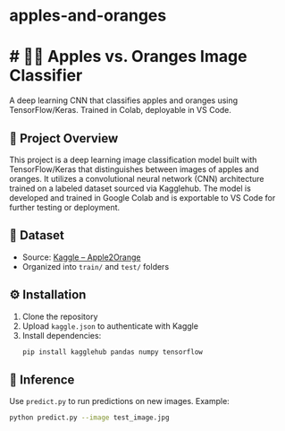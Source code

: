 # apples-and-oranges

# # 🍎🍊 Apples vs. Oranges Image Classifier
A deep learning CNN that classifies apples and oranges using TensorFlow/Keras. Trained in Colab, deployable in VS Code.

## 🧠 Project Overview
This project is a deep learning image classification model built with TensorFlow/Keras that distinguishes between images of apples and oranges. It utilizes a convolutional neural network (CNN) architecture trained on a labeled dataset sourced via Kagglehub. The model is developed and trained in Google Colab and is exportable to VS Code for further testing or deployment.

## 📂 Dataset
- Source: [Kaggle – Apple2Orange](https://www.kaggle.com/datasets/balraj98/apple2orange-dataset)
- Organized into `train/` and `test/` folders

## ⚙️ Installation
1. Clone the repository
2. Upload `kaggle.json` to authenticate with Kaggle
3. Install dependencies:
   ```bash
   pip install kagglehub pandas numpy tensorflow

## 🧪 Inference
Use `predict.py` to run predictions on new images. Example:
```bash
python predict.py --image test_image.jpg

